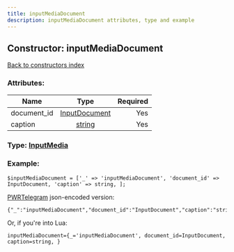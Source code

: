 ```yaml
---
title: inputMediaDocument
description: inputMediaDocument attributes, type and example
---
```

## Constructor: inputMediaDocument  
[Back to constructors index](index.md)



### Attributes:

| Name     |    Type       | Required |
|----------|:-------------:|---------:|
|document\_id|[InputDocument](../types/InputDocument.md) | Yes|
|caption|[string](../types/string.md) | Yes|



### Type: [InputMedia](../types/InputMedia.md)


### Example:

```
$inputMediaDocument = ['_' => 'inputMediaDocument', 'document_id' => InputDocument, 'caption' => string, ];
```  

[PWRTelegram](https://pwrtelegram.xyz) json-encoded version:

```
{"_":"inputMediaDocument","document_id":"InputDocument","caption":"string"}
```


Or, if you're into Lua:  


```
inputMediaDocument={_='inputMediaDocument', document_id=InputDocument, caption=string, }

```



